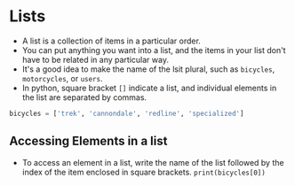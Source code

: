 # Lists

- A list is a collection of items in a particular order.
- You can put anything you want into a list, and the items in your list don't have to be related in any particular way.
- It's a good idea to make the name of the lsit plural, such as `bicycles`, `motorcycles`, or `users`.
- In python, square bracket `[]` indicate a list, and individual elements in the list are separated by commas.

```python
bicycles = ['trek', 'cannondale', 'redline', 'specialized']
```

## Accessing Elements in a list

- To access an element in a list, write the name of the list followed by the index of the item enclosed in square brackets. `print(bicycles[0])`
